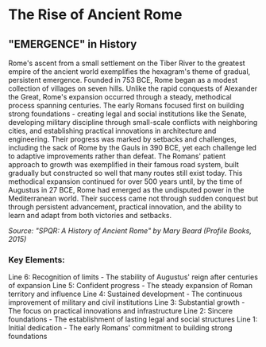 # The Rise of Ancient Rome

## "EMERGENCE" in History

Rome's ascent from a small settlement on the Tiber River to the greatest empire of the ancient world exemplifies the hexagram's theme of gradual, persistent emergence. Founded in 753 BCE, Rome began as a modest collection of villages on seven hills. Unlike the rapid conquests of Alexander the Great, Rome's expansion occurred through a steady, methodical process spanning centuries. The early Romans focused first on building strong foundations - creating legal and social institutions like the Senate, developing military discipline through small-scale conflicts with neighboring cities, and establishing practical innovations in architecture and engineering. Their progress was marked by setbacks and challenges, including the sack of Rome by the Gauls in 390 BCE, yet each challenge led to adaptive improvements rather than defeat. The Romans' patient approach to growth was exemplified in their famous road system, built gradually but constructed so well that many routes still exist today. This methodical expansion continued for over 500 years until, by the time of Augustus in 27 BCE, Rome had emerged as the undisputed power in the Mediterranean world. Their success came not through sudden conquest but through persistent advancement, practical innovation, and the ability to learn and adapt from both victories and setbacks.

*Source: "SPQR: A History of Ancient Rome" by Mary Beard (Profile Books, 2015)*

### Key Elements:
Line 6: Recognition of limits - The stability of Augustus' reign after centuries of expansion
Line 5: Confident progress - The steady expansion of Roman territory and influence
Line 4: Sustained development - The continuous improvement of military and civil institutions
Line 3: Substantial growth - The focus on practical innovations and infrastructure
Line 2: Sincere foundations - The establishment of lasting legal and social structures
Line 1: Initial dedication - The early Romans' commitment to building strong foundations
